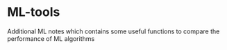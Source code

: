 # ML-tools
Additional ML notes which contains some useful functions to compare the performance of ML algorithms
